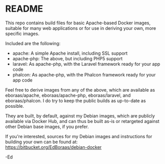 # README #

This repo contains build files for basic Apache-based Docker images, suitable
for many web applications or for use in deriving your own, more specific images.

Included are the following:  

- apache: A simple Apache install, including SSL support
- apache-php: The above, but including PHP5 support
- laravel: As apache-php, with the Laravel framework ready for your app code
- phalcon: As apache-php, with the Phalcon framework ready for your app code

Feel free to derive images from any of the above, which are available as
eboraas/apache, eboraas/apache-php, eboraas/laravel, and eboraas/phalcon. I
do try to keep the public builds as up-to-date as possible.

They are built, by default, against my Debian images, which are publicly available
via Docker Hub, and can thus be built as-is or retargeted against other Debian 
base images, if you prefer.

If you're interested, sources for my Debian images and instructions for
building your own can be found at:  
  https://bitbucket.org/EdBoraas/debian-docker

-Ed
